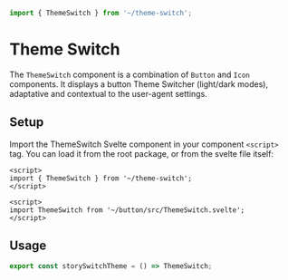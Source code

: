 ```js script
import { ThemeSwitch } from '~/theme-switch';
```

# Theme Switch

The `ThemeSwitch` component is a combination of `Button` and `Icon`
components. It displays a button Theme Switcher (light/dark modes),
adaptative and contextual to the user-agent settings.

## Setup

Import the ThemeSwitch Svelte component in your component `<script>` tag.
You can load it from the root package, or from the svelte file itself:

```svelte
<script>
import { ThemeSwitch } from '~/theme-switch';
</script>
```

```svelte
<script>
import ThemeSwitch from '~/button/src/ThemeSwitch.svelte';
</script>
```

## Usage

```js preview-story
export const storySwitchTheme = () => ThemeSwitch;
```
